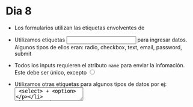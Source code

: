 # Dia 8

- Los formularios utilizan las etiquetas envolventes de <form>

- Utilizamos etiquetas <input> para ingresar datos. Algunos tipos de ellos eran: radio, checkbox, text, email, password, submit

- Todos los inputs requieren el atributo `name` para enviar la infomación. Este debe ser único, excepto <input type="radio">

- Utilizamos otras etiquetas para algunos tipos de datos por ej: <textarea> 
<select> + <option>

- Los inputs suelen estar acompañados de un <label> como descripcion.

## Metodos de GET y POST para enviar información

- Normalmente GET se utiliza para obtener informacion y POST para enviarla.

- GET tiene un limite de 2048 caracteres y POST no (se utiliza para enviar información de mayor tamaño, incluyendo el upload de archivos)

- GET es visible en la URL y POST utiliza el cuerpo de la peticion.

Ejemplos de formularios con GET:
- Buscadores
- Filtros
- Paginacion

ejemplos de formulario con POST:
- Formulario de contacto
- Formulario de login/registro
- Formulario de Pago

Hacer un `login-form.html` sin estilos enviando informacion al atributo action="asdfasdf"

<form action="./" metod="GET"></form>

- Investigar los siguientes types, explicar que hacen, crrear un ejemplo en `otros-inputs.html`. number, color, date, file, reset, hidden, range

esto es solo para cuando tenemos un formulario que hace carga o upload de archivos
<form method="POST" enctype="multipart/form-data">
  <input type="file">
</form>

- Nuevas etiquetas/tipos: tel, url, search, time, week, month, dateime-local.

# Introduccion a Nomenclaturas CSS y BEM

Forma de nombrar nuestras clases CSS para mantener codigo limpio y ordenado. Buscamos codigo comprensible predecible y facil de mantener.

## Nombres de variables/selectores/archivos

- UPPERCASE
- lowercase
- Title Case
- camelCase: `miClaseDeHtml`
- PascalCase: `MiClaseDeHtml`
- kebab-case: `mi-clase-de-html` (se utiliza para nombrar archivos)
-snake_case: `mi_clase_de_html`

## Nomenclatura BEM (Block-element-modifier)

- [BEM](https://getbem.com/naming)

- block: class="carta"
- elemento: class="carta_header"
- modifier: class="carta_header--izq"


